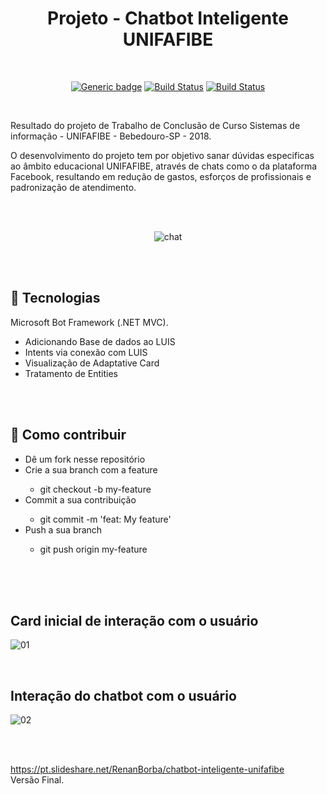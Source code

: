 <div align="center">

# Projeto - Chatbot Inteligente UNIFAFIBE

</div>

<br>

<div align="center">

[![Generic badge](https://img.shields.io/badge/Made%20by-Renan%20Borba,%20Pablo%20Espanhol-purple.svg)](https://shields.io/) [![Build Status](https://img.shields.io/github/stars/RenanBorba/proj-chatbot.svg)](https://github.com/RenanBorba/proj-chatbot) [![Build Status](https://img.shields.io/github/forks/RenanBorba/proj-chatbot.svg)](https://github.com/RenanBorba/proj-chatbot)

</div>

<br>

Resultado do projeto de Trabalho de Conclusão de Curso Sistemas de informação - UNIFAFIBE - Bebedouro-SP - 2018.<br>
<p>O desenvolvimento do projeto tem por objetivo sanar dúvidas especificas ao âmbito educacional UNIFAFIBE, através de chats como o da plataforma Facebook, resultando em redução de gastos, esforços de profissionais e padronização de atendimento.</p>

<br><br>

<div align="center">
  
![chat](https://user-images.githubusercontent.com/48495838/85316407-14c70180-b493-11ea-9cba-6593fd48f0dc.png)

</div>

<br><br>

## :rocket: Tecnologias
Microsoft Bot Framework (.NET MVC).
<ul>
  <li>Adicionando Base de dados ao LUIS</li>
  <li>Intents via conexão com LUIS</li>
  <li>Visualização de Adaptative Card</li>
  <li>Tratamento de Entities</li>
</ul>

<br><br>

## :punch: Como contribuir
<ul>
  <li>Dê um fork nesse repositório</li>
  <li>Crie a sua branch com a feature</li>
    <ul>
      <li>git checkout -b my-feature</li>
    </ul>
  <li>Commit a sua contribuição</li>
    <ul>
      <li>git commit -m 'feat: My feature'</li>
    </ul>
  <li>Push a sua branch</li>
    <ul>
      <li>git push origin my-feature</li>
    </ul>
</ul>
<br><br><br>

## Card inicial de interação com o usuário

![01](https://user-images.githubusercontent.com/48495838/54566949-11e88180-49b1-11e9-9792-956a31b6a1a5.jpg)

<br>

## Interação do chatbot com o usuário

![02](https://user-images.githubusercontent.com/48495838/54567190-c8e4fd00-49b1-11e9-8af1-e14c7be1e8b6.jpg)

<br><br>

https://pt.slideshare.net/RenanBorba/chatbot-inteligente-unifafibe
<br> Versão Final.
